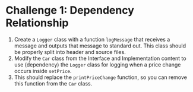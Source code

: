 # Challenge 1: Dependency Relationship

1. Create a `Logger` class with a function `logMessage` that receives a message and outputs that message to standard out. This class should be properly split into header and source files.
2. Modify the `Car` class from the Interface and Implementation content to use (dependency) the `Logger` class for logging when a price change occurs inside `setPrice`.
3. This should replace the `printPriceChange` function, so you can remove this function from the `Car` class.
